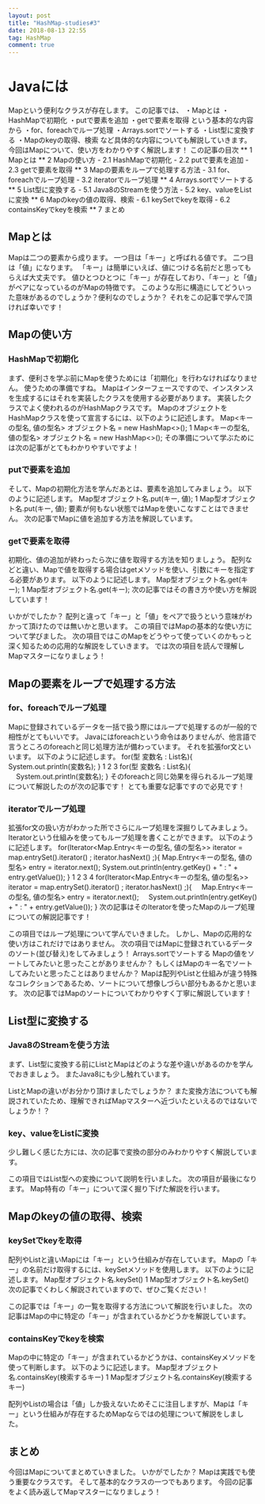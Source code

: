 ```yaml
---
layout: post
title: "HashMap-studies#3"
date: 2018-08-13 22:55
tag: HashMap
comment: true
---
```

# Javaには
Mapという便利なクラスが存在します。
この記事では、
・Mapとは
・HashMapで初期化
・putで要素を追加
・getで要素を取得
という基本的な内容から
・for、foreachでループ処理
・Arrays.sortでソートする
・List型に変換する
・Mapのkeyの取得、検索
など具体的な内容についても解説していきます。
今回はMapについて、使い方をわかりやすく解説します！
この記事の目次
**		1 Mapとは
**		2 Mapの使い方
    -		2.1 HashMapで初期化
    - 		2.2 putで要素を追加
    - 		2.3 getで要素を取得
** 		3 Mapの要素をループで処理する方法
    - 		3.1 for、foreachでループ処理
    - 		3.2 iteratorでループ処理
**		4 Arrays.sortでソートする
** 		5 List型に変換する
    - 		5.1 Java8のStreamを使う方法
    - 		5.2 key、valueをListに変換
** 		6 Mapのkeyの値の取得、検索
    -		6.1 keySetでkeyを取得
    -		6.2 containsKeyでkeyを検索
**		7 まとめ

## Mapとは
Mapは二つの要素から成ります。
一つ目は「キー」と呼ばれる値です。
二つ目は「値」になります。
「キー」は簡単にいえば、値につける名前だと思ってもらえば大丈夫です。
値ひとつひとつに「キー」が存在しており、「キー」と「値」がペアになっているのがMapの特徴です。
このような形に構造にしてどういった意味があるのでしょうか？便利なのでしょうか？
それをこの記事で学んで頂ければ幸いです！
## Mapの使い方
### HashMapで初期化
まず、便利さを学ぶ前にMapを使うためには「初期化」を行わなければなりません。
使うための準備ですね。
Mapはインターフェースですので、インスタンスを生成するにはそれを実装したクラスを使用する必要があります。
実装したクラスでよく使われるのがHashMapクラスです。
MapのオブジェクトをHashMapクラスを使って宣言するには、以下のように記述します。
Map<キーの型名, 値の型名> オブジェクト名 = new HashMap<>();
1	Map<キーの型名, 値の型名> オブジェクト名 = new HashMap<>();
その準備について学ぶためには次の記事がとてもわかりやすいですよ！

### putで要素を追加
そして、Mapの初期化方法を学んだあとは、要素を追加してみましょう。
以下のように記述します。
Map型オブジェクト名.put(キー, 値);
1	Map型オブジェクト名.put(キー, 値);
要素が何もない状態ではMapを使いこなすことはできません。
次の記事でMapに値を追加する方法を解説しています。

### getで要素を取得
初期化、値の追加が終わったら次に値を取得する方法を知りましょう。
配列などと違い、Mapで値を取得する場合はgetメソッドを使い、引数にキーを指定する必要があります。
以下のように記述します。
Map型オブジェクト名.get(キー);
1	Map型オブジェクト名.get(キー);
次の記事ではその書き方や使い方を解説しています！

いかがでしたか？
配列と違って「キー」と「値」をペアで扱うという意味がわかって頂けたのでは無いかと思います。
この項目ではMapの基本的な使い方について学びました。
次の項目ではこのMapをどうやって使っていくのかもっと深く知るための応用的な解説をしていきます。
では次の項目を読んで理解しMapマスターになりましょう！

## Mapの要素をループで処理する方法
### for、foreachでループ処理
Mapに登録されているデータを一括で扱う際にはループで処理するのが一般的で相性がとてもいいです。
Javaにはforeachという命令はありませんが、他言語で言うところのforeachと同じ処理方法が備わっています。
それを拡張for文といいます。
以下のように記述します。
for(型 変数名 : List名){
    System.out.println(変数名);
}
1
2
3	for(型 変数名 : List名){
    System.out.println(変数名);
}
そのforeachと同じ効果を得られるループ処理について解説したのが次の記事です！
とても重要な記事ですので必見です！


### iteratorでループ処理
拡張for文の扱い方がわかった所でさらにループ処理を深掘りしてみましょう。
Iteratorという仕組みを使ってもループ処理を書くことができます。
以下のように記述します。
for(Iterator<Map.Entry<キーの型名, 値の型名>> iterator = map.entrySet().iterator() ; iterator.hasNext() ;){
    Map.Entry<キーの型名, 値の型名> entry = iterator.next();
    System.out.println(entry.getKey() + " : " + entry.getValue());
}
1
2
3
4	for(Iterator<Map.Entry<キーの型名, 値の型名>> iterator = map.entrySet().iterator() ; iterator.hasNext() ;){
    Map.Entry<キーの型名, 値の型名> entry = iterator.next();
    System.out.println(entry.getKey() + " : " + entry.getValue());
}
次の記事はそのIteratorを使ったMapのループ処理についての解説記事です！

この項目ではループ処理について学んでいきました。
しかし、Mapの応用的な使い方はこれだけではありません。
次の項目ではMapに登録されているデータのソート(並び替え)をしてみましょう！
Arrays.sortでソートする
Mapの値をソートしてみたいと思ったことがありませんか？
もしくはMapのキー名でソートしてみたいと思ったことはありませんか？
Mapは配列やListと仕組みが違う特殊なコレクションであるため、ソートについて想像しづらい部分もあるかと思います。
次の記事ではMapのソートについてわかりやすく丁寧に解説しています！

## List型に変換する

### Java8のStreamを使う方法

まず、List型に変換する前にListとMapはどのような差や違いがあるのかを学んでおきましょう。
またJava8にも少し触れています。

ListとMapの違いがお分かり頂けましたでしょうか？
また変換方法についても解説されていたため、理解できればMapマスターへ近づいたといえるのではないでしょうか！？

### key、valueをListに変換
少し難しく感じた方には、次の記事で変換の部分のみわかりやすく解説しています。

この項目ではList型への変換について説明を行いました。
次の項目が最後になります。
Map特有の「キー」について深く掘り下げた解説を行います。

## Mapのkeyの値の取得、検索

### keySetでkeyを取得

配列やListと違いMapには「キー」という仕組みが存在しています。
Mapの「キー」の名前だけ取得するには、keySetメソッドを使用します。
以下のように記述します。
Map型オブジェクト名.keySet()
1	Map型オブジェクト名.keySet()
次の記事でくわしく解説されていますので、ぜひご覧ください！

この記事では「キー」の一覧を取得する方法について解説を行いました。
次の記事はMapの中に特定の「キー」が含まれているかどうかを解説しています。

### containsKeyでkeyを検索

Mapの中に特定の「キー」が含まれているかどうかは、containsKeyメソッドを使って判断します。
以下のように記述します。
Map型オブジェクト名.containsKey(検索するキー)
1	Map型オブジェクト名.containsKey(検索するキー)

配列やListの場合は「値」しか扱えないためそこに注目しますが、Mapは「キー」という仕組みが存在するためMapならではの処理について解説をしました。

## まとめ
今回はMapについてまとめていきました。
いかがでしたか？
Mapは実践でも使う重要なクラスです。
そして基本的なクラスの一つでもあります。
今回の記事をよく読み返してMapマスターになりましょう！
